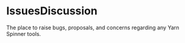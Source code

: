 # IssuesDiscussion
The place to raise bugs, proposals, and concerns regarding any Yarn Spinner tools.
